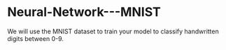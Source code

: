 # Neural-Network---MNIST
We will use the MNIST dataset to train your model to classify handwritten digits between 0-9.

